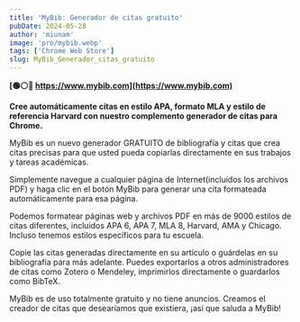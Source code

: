 ```yaml
---
title: 'MyBib: Generador de citas gratuito'
pubDate: 2024-05-28
author: 'miunam'
image: 'pro/mybib.webp'
tags: ['Chrome Web Store']
slug: MyBib_Generador_citas_gratuito
---
```

**[🟢⚪️🔴 https://www.mybib.com](https://www.mybib.com)**

**Cree automáticamente citas en estilo APA, formato MLA y estilo de referencia Harvard con nuestro complemento generador de citas para Chrome.**

MyBib es un nuevo generador GRATUITO de bibliografía y citas que crea citas precisas para que usted pueda copiarlas directamente en sus trabajos y tareas académicas.

Simplemente navegue a cualquier página de Internet(incluidos los archivos PDF) y haga clic en el botón MyBib para generar una cita formateada automáticamente para esa página. 

Podemos formatear páginas web y archivos PDF en más de 9000 estilos de citas diferentes, incluidos APA 6, APA 7, MLA 8, Harvard, AMA y Chicago. Incluso tenemos estilos específicos para tu escuela.

Copie las citas generadas directamente en su artículo o guárdelas en su bibliografía para más adelante. Puedes exportarlos a otros administradores de citas como Zotero o Mendeley, imprimirlos directamente o guardarlos como BibTeX.

MyBib es de uso totalmente gratuito y no tiene anuncios. Creamos el creador de citas que desearíamos que existiera, ¡así que saluda a MyBib! 